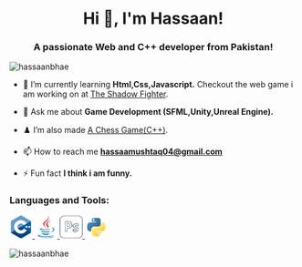 <h1 align="center">Hi 👋, I'm Hassaan!</h1>
<h3 align="center">A passionate Web and C++ developer from Pakistan!</h3>

<p align="left"> <img src="https://komarev.com/ghpvc/?username=hassaanbhae&label=Profile%20views&color=0e75b6&style=flat" alt="hassaanbhae" /> </p>

- 🌱 I’m currently learning **Html,Css,Javascript.** Checkout the web game i am working on at [The Shadow Fighter](https://hassaanbhae.github.io/Rock-Paper-Scissors/).

- 💬 Ask me about **Game Development (SFML,Unity,Unreal Engine).**
  
- ♟️ I’m also made [A Chess Game(C++)](https://github.com/HassaanBhae/Chess-Game-C-Plus-SFML).

- 📫 How to reach me **hassaamushtaq04@gmail.com**

- ⚡ Fun fact **I think i am funny.**

<p align="left">
</p>

<h3 align="left">Languages and Tools:</h3>
<p align="left"> <a href="https://www.w3schools.com/cpp/" target="_blank" rel="noreferrer"> <img src="https://raw.githubusercontent.com/devicons/devicon/master/icons/cplusplus/cplusplus-original.svg" alt="cplusplus" width="40" height="40"/> </a> <a href="https://www.java.com" target="_blank" rel="noreferrer"> <img src="https://raw.githubusercontent.com/devicons/devicon/master/icons/java/java-original.svg" alt="java" width="40" height="40"/> </a> <a href="https://www.photoshop.com/en" target="_blank" rel="noreferrer"> <img src="https://raw.githubusercontent.com/devicons/devicon/master/icons/photoshop/photoshop-line.svg" alt="photoshop" width="40" height="40"/> </a> <a href="https://www.python.org" target="_blank" rel="noreferrer"> <img src="https://raw.githubusercontent.com/devicons/devicon/master/icons/python/python-original.svg" alt="python" width="40" height="40"/> </a> </p>

<p><img align="center" src="https://github-readme-stats.vercel.app/api/top-langs?username=hassaanbhae&show_icons=true&locale=en&layout=compact" alt="hassaanbhae" /></p>
